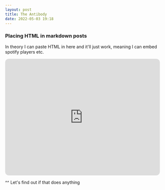 ```yaml
---
layout: post
title: The Antibody
date: 2022-05-03 19:18
---
```

### Placing HTML in markdown posts

In theory I can paste HTML in here and it'll just work, meaning I can embed spotify players etc.

<iframe style="border-radius:12px" src="https://open.spotify.com/embed/artist/0zg30tLkKjG7PgjzLYComY?utm_source=generator" width="100%" height="380" frameBorder="0" allowfullscreen="" allow="autoplay; clipboard-write; encrypted-media; fullscreen; picture-in-picture"></iframe>

^^ Let's find out if that does anything
